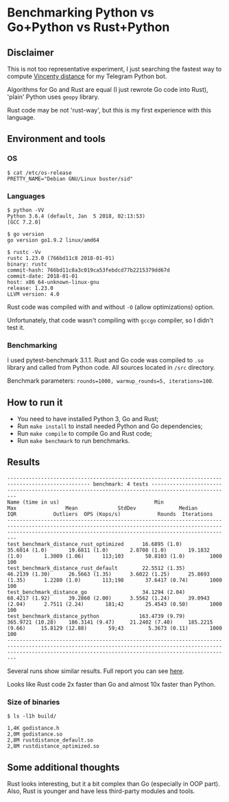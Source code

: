 # Benchmarking Python vs Go+Python vs Rust+Python

## Disclaimer

This is not too representative experiment, I just searching the fastest way to compute [Vincenty distance](https://en.wikipedia.org/wiki/Vincenty%27s_formulae) for my Telegram Python bot.

Algorithms for Go and Rust are equal (I just rewrote Go code into Rust), 'plain' Python uses `geopy` library.

Rust code may be not 'rust-way', but this is my first experience with this language.

## Environment and tools

### OS

```
$ cat /etc/os-release
PRETTY_NAME="Debian GNU/Linux buster/sid"

```

### Languages

```
$ python -VV
Python 3.6.4 (default, Jan  5 2018, 02:13:53)
[GCC 7.2.0]

$ go version
go version go1.9.2 linux/amd64

$ rustc -Vv
rustc 1.23.0 (766bd11c8 2018-01-01)
binary: rustc
commit-hash: 766bd11c8a3c019ca53febdcd77b2215379dd67d
commit-date: 2018-01-01
host: x86_64-unknown-linux-gnu
release: 1.23.0
LLVM version: 4.0
```

Rust code was compiled with and without `-O` (allow optimizations) option.

Unfortunately, that code wasn't compiling with `gccgo` compiler, so I didn't test it.

### Benchmarking

I used pytest-benchmark 3.1.1. Rust and Go code was compiled to `.so` library and called from Python code. All sources located in `/src` directory.

Benchmark parameters: `rounds=1000, warmup_rounds=5, iterations=100`.

## How to run it

* You need to have installed Python 3, Go and Rust;
* Run `make install` to install needed Python and Go dependencies;
* Run `make compile` to compile Go and Rust code;
* Run `make benchmark` to run benchmarks.


## Results

```
------------------------------------------------------------------------------------------------- benchmark: 4 tests ------------------------------------------------------------------------------------------------
Name (time in us)                               Min                 Max                Mean             StdDev              Median                IQR            Outliers  OPS (Kops/s)            Rounds  Iterations
---------------------------------------------------------------------------------------------------------------------------------------------------------------------------------------------------------------------
test_benchmark_distance_rust_optimized      16.6895 (1.0)       35.6014 (1.0)       19.6811 (1.0)       2.8708 (1.0)       19.1832 (1.0)       1.3009 (1.06)      113;103       50.8103 (1.0)        1000         100
test_benchmark_distance_rust_default        22.5512 (1.35)      46.2139 (1.30)      26.5663 (1.35)      3.6022 (1.25)      25.8693 (1.35)      1.2280 (1.0)       113;198       37.6417 (0.74)       1000         100
test_benchmark_distance_go                  34.1294 (2.04)      68.4217 (1.92)      39.2860 (2.00)      3.5562 (1.24)      39.0943 (2.04)      2.7511 (2.24)       181;42       25.4543 (0.50)       1000         100
test_benchmark_distance_python             163.4739 (9.79)     365.9721 (10.28)    186.3141 (9.47)     21.2402 (7.40)     185.2215 (9.66)     15.8129 (12.88)       59;43        5.3673 (0.11)       1000         100
---------------------------------------------------------------------------------------------------------------------------------------------------------------------------------------------------------------------
```

Several runs show similar results. Full report you can see [here](/benchmark_report.txt).

Looks like Rust code 2x faster than Go and almost 10x faster than Python.

### Size of binaries
```
$ ls -l1h build/

1,4K godistance.h
2,0M godistance.so
2,8M rustdistance_default.so
2,8M rustdistance_optimized.so

```

## Some additional thoughts

Rust looks interesting, but it a bit complex than Go (especially in OOP part). Also, Rust is younger and have less third-party modules and tools.